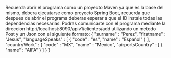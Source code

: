 Recuerda abrir el programa como un proyecto Maven
ya que es la base del mismo, debera ejecutarse como proyecto 
Spring Boot, recuerda que despues de abrir el programa
deberas esperar a que el ID instale todas las dependencias
necesarias.
Podras comunicarte con el programa mediante la direccion
http://localhost:8090/apiv1/clientes/add utilizando un
metodo Post y un Json con el siguiente formato:
{
"surname" : "Perez",
"firstname" : "Jesus",
"languageSpeaks" : [
{
"code" : "es",
"name" : "Español"
}
],
"countryWork" :
{
"code" : "MX",
"name" : "Mexico",
"airportsCountry" : [
{
"name" : "AIFA"
}
]
}
}